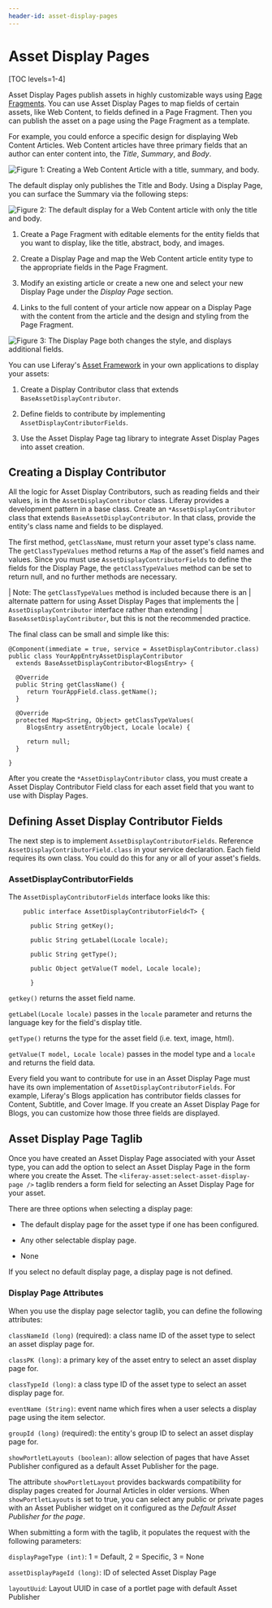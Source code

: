 ```yaml
---
header-id: asset-display-pages
---
```


# Asset Display Pages

[TOC levels=1-4]

Asset Display Pages publish assets in highly customizable ways using 
[Page Fragments](/docs/7-2/frameworks/-/knowledge_base/f/developing-fragments). 
You can use Asset Display Pages to map fields of certain assets, like Web
Content, to fields defined in a Page Fragment. Then you can publish the asset
on a page using the Page Fragment as a template.

For example, you could enforce a specific design for displaying Web Content
Articles. Web Content articles have three primary fields that an author can
enter content into, the *Title*, *Summary*, and *Body*.

![Figure 1: Creating a Web Content Article with a title, summary, and body.](../../../images/display-pages-creating-default-web-content.png) 

The default display only publishes the Title and Body. Using a Display Page, you
can surface the Summary via the following steps:

![Figure 2: The default display for a Web Content article with only the title and body.](../../../images/display-pages-default-web-content.png) 

1.  Create a Page Fragment with editable elements for the entity fields that you
    want to display, like the title, abstract, body, and images.

2.  Create a Display Page and map the Web Content article entity type to the
    appropriate fields in the Page Fragment.

3.  Modify an existing article or create a new one and select your new Display 
    Page under the *Display Page* section.

4.  Links to the full content of your article now appear on a Display Page 
    with the content from the article and the design and styling from the Page 
    Fragment.

![Figure 3: The Display Page both changes the style, and displays additional fields.](../../../images/display-pages-web-content-with-display-page.png) 

You can use Liferay's 
[Asset Framework](/docs/7-2/frameworks/-/knowledge_base/f/asset-framework) 
in your own applications to display your assets: 

1.  Create a Display Contributor class that extends 
    `BaseAssetDisplayContributor`.

2.  Define fields to contribute by implementing `AssetDisplayContributorFields`.

3.  Use the Asset Display Page tag library to integrate Asset Display Pages 
    into asset creation.

## Creating a Display Contributor

All the logic for Asset Display Contributors, such as reading fields and their
values, is in the `AssetDisplayContributor` class. Liferay provides a 
development pattern in a base class. Create an 
`*AssetDisplayContributor` class that extends `BaseAssetDisplayContributor`.
In that class, provide the entity's class name and fields to be displayed.

The first method, `getClassName`, must return your asset type's class name. The
`getClassTypeValues` method returns a `Map` of the asset's field names and
values. Since you must use `AssetDisplayContributorFields` to
define the fields for the Display Page, the `getClassTypeValues` method can be
set to return null, and no further methods are necessary.

| Note: The `getClassTypeValues` method is included because there is an
| alternate pattern for using Asset Display Pages that implements the 
| `AssetDisplayContributor` interface rather than extending 
| `BaseAssetDisplayContributor`, but this is not the recommended practice.

The final class can be small and simple like this:

    @Component(immediate = true, service = AssetDisplayContributor.class)
    public class YourAppEntryAssetDisplayContributor
      extends BaseAssetDisplayContributor<BlogsEntry> {

      @Override
      public String getClassName() {
         return YourAppField.class.getName();
      }

      @Override
      protected Map<String, Object> getClassTypeValues(
         BlogsEntry assetEntryObject, Locale locale) {

         return null;
      }

    }
 
After you create the `*AssetDisplayContributor` class, you must create a Asset 
Display Contributor Field class for each asset field that you want to use with 
Display Pages.

## Defining Asset Display Contributor Fields 

The next step is to implement `AssetDisplayContributorFields`. Reference
`AssetDisplayContributorField.class` in your service declaration. Each field
requires its own class. You could do this for any or all of your asset's fields.

### AssetDisplayContributorFields 

The `AssetDisplayContributorFields` interface looks like this:

        public interface AssetDisplayContributorField<T> {

          public String getKey();

          public String getLabel(Locale locale);

          public String getType();

          public Object getValue(T model, Locale locale);

          }

`getkey()` returns the asset field name. 

`getLabel(Locale locale)` passes in the `locale` parameter and returns the 
language key for the field's display title.

`getType()` returns the type for the asset field (i.e. text, image, html).

`getValue(T model, Locale locale)` passes in the model type and a `locale` 
and returns the field data.

Every field you want to contribute for use in an Asset Display Page must have
its own implementation of `AssetDisplayContributorFields`. For example, 
Liferay's Blogs application has contributor fields classes for Content, 
Subtitle, and Cover Image. If you create an Asset Display Page
for Blogs, you can customize how those three fields are displayed.

## Asset Display Page Taglib

Once you have created an Asset Display Page associated with your Asset type, 
you can add the option to select an Asset Display Page in the form where you
create the Asset. The `<liferay-asset:select-asset-display-page />` taglib
renders a form field for selecting an Asset Display Page for
your asset.

There are three options when selecting a display page:

* The default display page for the asset type if one has been configured.

* Any other selectable display page.

* None

If you select no default display page, a display page is not defined. 

### Display Page Attributes

When you use the display page selector taglib, you can define the following 
attributes:

`classNameId (long)` (required): a class name ID of the asset type to 
select an asset display page for.

`classPK (long)`: a primary key of the asset entry to select an asset 
display page for.

`classTypeId (long)`: a class type ID of the asset type to select an 
asset display page for.

`eventName (String)`: event name which fires when a user selects a display
page using the item selector.

`groupId (long)` (required): the entity's group ID to select an asset 
display page for.

`showPortletLayouts (boolean)`: allow selection of pages that have Asset
Publisher configured as a default Asset Publisher for the page.

The attribute `showPortletLayout` provides backwards compatibility for display 
pages created for Journal Articles in older versions. When `showPortletLayouts`
is set to true, you can select any public or private pages with an Asset
Publisher widget on it configured as the *Default Asset Publisher for the
page*.

When submitting a form with the taglib, it populates the request with the 
following parameters:

`displayPageType (int)`: 1 = Default, 2 = Specific, 3 = None

`assetDisplayPageId (long)`: ID of selected Asset Display Page

`layoutUuid`: Layout UUID in case of a portlet page with default Asset 
Publisher

